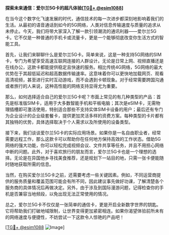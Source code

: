 **探索未来通信：爱尔兰5G卡的超凡体验[[TG💪+ @esim1088](https://t.me/s/esim1088)]**

在当今这个数字化飞速发展的时代，通信技术的每一次进步都深刻地影响着我们的生活。从最初的语音通话到如今的5G网络，人类对信息传输速度与质量的追求从未停止。今天，我们将带大家深入了解一款引领潮流的通讯利器——爱尔兰5G卡。它不仅是一种普通的手机卡或流量卡，更是一个能够彻底改变你生活方式的智能工具。

首先，让我们来聊聊什么是爱尔兰5G卡。简单来说，这是一种支持5G网络的SIM卡，专门为希望享受高速互联网连接的人群设计。无论是日常上网、视频直播还是在线办公，这款卡都能提供稳定且快速的服务。相比传统4G网络，5G网络的最大优势在于其超低延迟和超高数据传输速率。这意味着你可以更快地加载网页、观看高清视频，甚至进行实时互动游戏，而不会遇到卡顿现象。对于经常需要跨国沟通或者旅行的人来说，这种高性能的网络支持显得尤为重要。

那么，如何选择适合自己的爱尔兰5G卡呢？市面上常见的有几种类型的产品：首先是标准版SIM卡，适用于大多数智能手机和平板电脑；其次是eSIM卡，无需物理插槽即可激活使用，特别适合那些不支持实体SIM卡设备的用户；最后还有专门为企业设计的企业级套餐卡，提供更加灵活多样的资费方案。每种类型的卡片都有其独特的优势，具体选择取决于个人需求以及所使用的设备类型。

接下来，我们谈谈爱尔兰5G卡的实际应用场景。如果你是一名自由职业者，经常需要远程工作，那么这款卡可以帮助你在任何地方保持高效的工作状态。借助5G网络的强大功能，你可以轻松完成视频会议、文件共享等任务，并且不用担心网络中断的问题。此外，对于喜欢旅行的朋友而言，爱尔兰5G卡也是一个理想的选择。无论是在异国他乡寻找美食推荐，还是规划下一站目的地，只需一张卡便能随时随地获取所需的信息。

当然，在购买爱尔兰5G卡之前，还需要考虑一些关键因素。例如，不同运营商提供的服务质量和覆盖范围可能会有所不同，因此建议事先做好功课，了解清楚各个服务商的具体情况后再做决定。另外，由于涉及到国际漫游问题，记得检查你的手机是否兼容当地频段，以免出现无法正常使用的情况。

总之，爱尔兰5G卡不仅仅是一张简单的通信卡，更是开启全新数字世界的钥匙。它将帮助我们打破地域限制，让世界变得更加紧密相连。如果你渴望体验前所未有的网络速度与便捷性，不妨尝试一下这款令人惊艳的产品吧！

[[TG💪+ @esim1088](https://t.me/s/esim1088) ![Image](https://i.postimg.cc/4NQfJmqS/Snipaste-2025-05-13-00-14-12.png)]